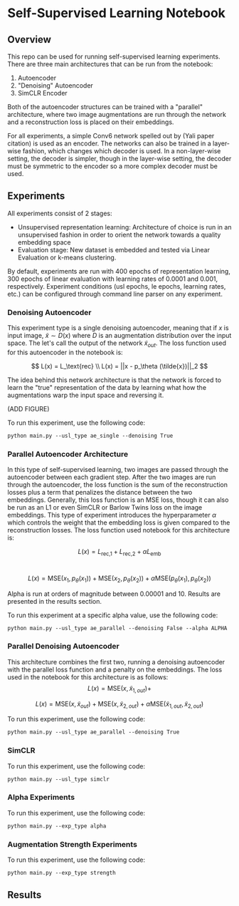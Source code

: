# Self-Supervised Learning Notebook

## Overview

This repo can be used for running self-supervised learning experiments. There are three main architectures that can be
run from the notebook:

1) Autoencoder
2) "Denoising" Autoencoder
3) SimCLR Encoder

Both of the autoencoder structures can be trained with a "parallel" architecture, where two image augmentations are run
through the network and a reconstruction loss is placed on their embeddings.

For all experiments, a simple Conv6 network spelled out by (Yali paper citation) is used as an encoder. The networks
can also be trained in a layer-wise fashion, which changes which decoder is used. In a non-layer-wise setting, the
decoder is simpler, though in the layer-wise setting, the decoder must be symmetric to the encoder so a more complex
decoder must be used.

## Experiments

All experiments consist of 2 stages:
- Unsupervised representation learning: Architecture of choice is run in an unsupervised fashion in order to orient the
network towards a quality embedding space
- Evaluation stage: New dataset is embedded and tested via Linear Evaluation or k-means clustering.

By default, experiments are run with 400 epochs of representation learning, 300 epochs of linear evaluation with
learning rates of 0.0001 and 0.001, respectively. Experiment conditions (usl epochs, le epochs, learning rates, etc.) 
can be configured through command line parser on any experiment.

### Denoising Autoencoder

This experiment type is a single denoising autoencoder, meaning that if $x$ is input image, $\tilde{x} \sim D(x)$ where 
$D$ is an augmentation distribution over the input space. The let's call the output of the network $\tilde{x}_{out}$. 
The loss function used for this autoencoder in the notebook is:

$$
L(x) = L_\text{rec} \\
L(x) = ||x - p_\theta (\tilde{x})||_2
$$

The idea behind this network architecture is that the network is forced to learn the "true" representation of the data
by learning what how the augmentations warp the input space and reversing it. 

(ADD FIGURE)

To run this experiment, use the following code:
```markdown
python main.py --usl_type ae_single --denoising True
```

### Parallel Autoencoder Architecture

In this type of self-supervised learning, two images are passed through the autoencoder between each gradient step.
After the two images are run through the autoencoder, the loss function is the sum of the reconstruction losses plus a
term that penalizes the distance between the two embeddings. Generally, this loss function is an MSE loss, though it can
also be run as an L1 or even SimCLR or Barlow Twins loss on the image embeddings. This type of experiment introduces
the hyperparameter $\alpha$ which controls the weight that the embedding loss is given compared to the reconstruction
losses. The loss function used notebook for this architecture is:

$$ 
L(x) = L_\text{rec,1} + L_\text{rec,2} + \alpha L_\text{emb}
$$
<br />

$$ 
L(x) = \text{MSE}(x_1, p_\theta (x_1)) + \text{MSE}(x_2, p_\theta (x_2)) + \alpha \text{MSE}(p_\theta (x_1), 
p_\theta (x_2))
$$

Alpha is run at orders of magnitude between 0.00001 and 10. Results are presented in the results section.


To run this experiment at a specific alpha value, use the following code:
```markdown
python main.py --usl_type ae_parallel --denoising False --alpha ALPHA
```

### Parallel Denoising Autoencoder

This architecture combines the first two, running a denoising autoencoder with the parallel loss function and a penalty
on the embeddings. The loss used in the notebook for this architecture is as follows:
$$
L(x) = \text{MSE}(x, \tilde{x}_{1, out}) + 
$$

$$
L(x) = \text{MSE}(x, \tilde{x}_{out}) + \text{MSE}(x, \tilde{x}_{2,out}) + \alpha \text{MSE}(\tilde{x}_{1,out}, \tilde{x}_{2,out})
$$


To run this experiment, use the following code:
```markdown
python main.py --usl_type ae_parallel --denoising True
```

### SimCLR

To run this experiment, use the following code:
```markdown
python main.py --usl_type simclr
```

### Alpha Experiments

To run this experiment, use the following code:
```markdown
python main.py --exp_type alpha
```

### Augmentation Strength Experiments

To run this experiment, use the following code:
```markdown
python main.py --exp_type strength
```

## Results

